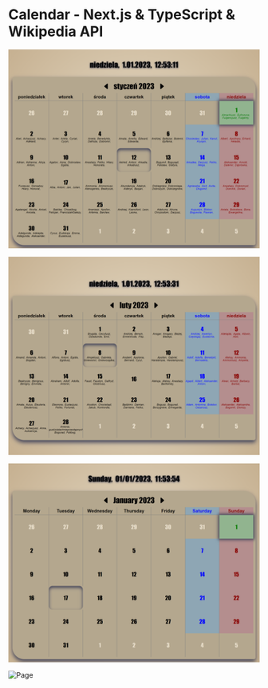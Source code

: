 # Calendar - Next.js & TypeScript & Wikipedia API

![Page](img/1.png)

![Page](img/2.png)

![Page](img/3.png)

![Page](img/34.png)
